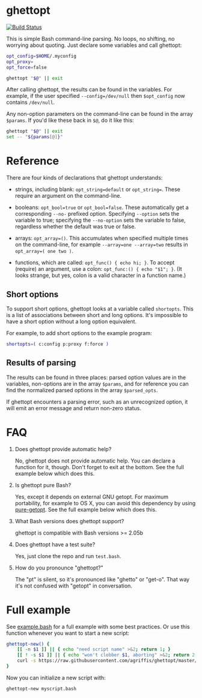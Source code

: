 # ghettopt

[![Build Status](https://secure.travis-ci.org/agriffis/ghettopt.svg?branch=master)](http://travis-ci.org/agriffis/ghettopt)

This is simple Bash command-line parsing. No loops, no shifting, no
worrying about quoting. Just declare some variables and call ghettopt:

```bash
opt_config=$HOME/.myconfig
opt_proxy=
opt_force=false

ghettopt "$@" || exit
```

After calling ghettopt, the results can be found in the variables. For
example, if the user specified `--config=/dev/null` then `$opt_config` now
contains `/dev/null`.

Any non-option parameters on the command-line can be found in the array
`$params`. If you'd like these back in `$@`, do it like this:

```bash
ghettopt "$@" || exit
set -- "${params[@]}"
```

# Reference

There are four kinds of declarations that ghettopt understands:

 * strings, including blank: `opt_string=default` or `opt_string=`.
   These require an argument on the command-line.

 * booleans: `opt_bool=true` or `opt_bool=false`. These automatically get
   a corresponding `--no-` prefixed option. Specifying `--option` sets the
   variable to true; specifying the `--no-option` sets the variable to
   false, regardless whether the default was true or false.

 * arrays: `opt_array=()`. This accumulates when specified multiple times
   on the command-line, for example `--array=one --array=two` results in
   `opt_array=( one two )`.

 * functions, which are called: `opt_func() { echo hi; }`. To accept
   (require) an argument, use a colon: `opt_func:() { echo "$1"; }`. (It
   looks strange, but yes, colon is a valid character in a function name.)

## Short options

To support short options, ghettopt looks at a variable called `shortopts`.
This is a list of associations between short and long options. It's
impossible to have a short option without a long option equivalent.

For example, to add short options to the example program:

```bash
shortopts=( c:config p:proxy f:force )
```

## Results of parsing

The results can be found in three places: parsed option values are in the
variables, non-options are in the array `$params`, and for reference you
can find the normalized parsed options in the array `$parsed_opts`.

If ghettopt encounters a parsing error, such as an unrecognized option, it
will emit an error message and return non-zero status.

# FAQ

 1. Does ghettopt provide automatic help?

    No, ghettopt does not provide automatic help.  You can declare
    a function for it, though.  Don't forget to exit at the bottom. See the
    full example below which does this.

 2. Is ghettopt pure Bash?

    Yes, except it depends on external GNU getopt. For maximum portability,
    for example to OS X, you can avoid this dependency by using
    [pure-getopt](https://github.com/agriffis/pure-getopt).  See the
    full example below which does this.

 3. What Bash versions does ghettopt support?

    ghettopt is compatible with Bash versions >= 2.05b

 4. Does ghettopt have a test suite?

    Yes, just clone the repo and run `test.bash`.

 5. How do you pronounce "ghettopt?"

    The "pt" is silent, so it's pronounced like "ghetto" or "get-o".
    That way it's not confused with "getopt" in conversation.

# Full example

See [example.bash](example.bash) for a full example with some best
practices. Or use this function whenever you want to start a new script:

```bash
ghettopt-new() {
    [[ -n $1 ]] || { echo "need script name" >&2; return 1; }
    [[ ! -s $1 ]] || { echo "won't clobber $1, aborting" >&2; return 2; }
    curl -s https://raw.githubusercontent.com/agriffis/ghettopt/master/example.bash > "$1"
}
```

Now you can initialize a new script with:


```bash
ghettopt-new myscript.bash
```
